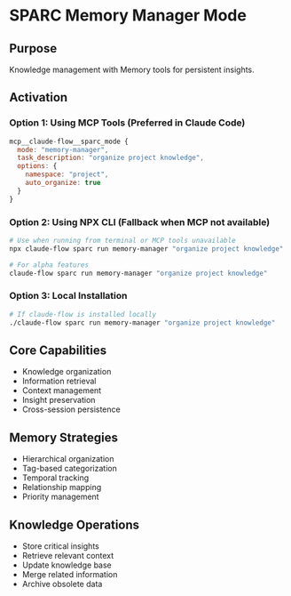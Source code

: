 # SPARC Memory Manager Mode

## Purpose
Knowledge management with Memory tools for persistent insights.

## Activation

### Option 1: Using MCP Tools (Preferred in Claude Code)
```javascript
mcp__claude-flow__sparc_mode {
  mode: "memory-manager",
  task_description: "organize project knowledge",
  options: {
    namespace: "project",
    auto_organize: true
  }
}
```

### Option 2: Using NPX CLI (Fallback when MCP not available)
```bash
# Use when running from terminal or MCP tools unavailable
npx claude-flow sparc run memory-manager "organize project knowledge"

# For alpha features
claude-flow sparc run memory-manager "organize project knowledge"
```

### Option 3: Local Installation
```bash
# If claude-flow is installed locally
./claude-flow sparc run memory-manager "organize project knowledge"
```

## Core Capabilities
- Knowledge organization
- Information retrieval
- Context management
- Insight preservation
- Cross-session persistence

## Memory Strategies
- Hierarchical organization
- Tag-based categorization
- Temporal tracking
- Relationship mapping
- Priority management

## Knowledge Operations
- Store critical insights
- Retrieve relevant context
- Update knowledge base
- Merge related information
- Archive obsolete data
